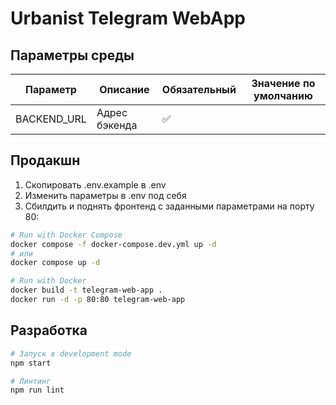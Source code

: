 # Urbanist Telegram WebApp

## Параметры среды

| Параметр    | Описание      | Обязательный | Значение по умолчанию |
| ----------- | ------------- | ------------ | --------------------- |
| BACKEND_URL | Адрес бэкенда | ✅            |                       |

## Продакшн

1. Скопировать .env.example в .env
2. Изменить параметры в .env под себя
3. Сбилдить и поднять фронтенд с заданными параметрами на порту 80:

```sh
# Run with Docker Compose
docker compose -f docker-compose.dev.yml up -d
# или
docker compose up -d

# Run with Docker
docker build -t telegram-web-app .
docker run -d -p 80:80 telegram-web-app
```

## Разработка

```sh
# Запуск в development mode
npm start

# Линтинг
npm run lint
```
